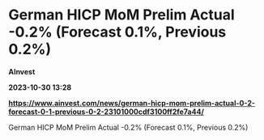 # German HICP MoM Prelim Actual -0.2% (Forecast 0.1%, Previous 0.2%)
**AInvest**

**2023-10-30 13:28**

**https://www.ainvest.com/news/german-hicp-mom-prelim-actual-0-2-forecast-0-1-previous-0-2-23101000cdf3100ff2fe7a44/**

German HICP MoM Prelim Actual -0.2% (Forecast 0.1%, Previous 0.2%)